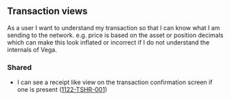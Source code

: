 ## Transaction views

As a user I want to understand my transaction so that I can know what I am sending to the network. e.g. price is based on the asset or position decimals which can make this look inflated or incorrect if I do not understand the internals of Vega.

### Shared

- I can see a receipt like view on the transaction confirmation screen if one is present (<a name="1122-TSHR-001" href="#1122-TSHR-001">1122-TSHR-001</a>)
